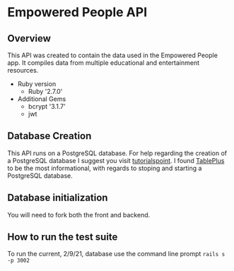 # 
Empowered People API
======

## Overview

  This API was created to contain the data used in the Empowered People app. It compiles data from multiple educational and entertainment resources.  

* Ruby version
  - Ruby '2.7.0'
* Additional Gems
  - bcrypt '3.1.7'
  - jwt
  
## Database Creation

  This API runs on a PostgreSQL database. For help regarding the creation of a PostgreSQL database I suggest you visit [tutorialspoint](https://www.tutorialspoint.com/postgresql/postgresql_create_database.htm). I found [TablePlus](https://tableplus.com/blog/2018/10/how-to-start-stop-restart-postgresql-server.html) to be the most informational, with regards to stoping and starting a PostgreSQL database.
  
## Database initialization

  You will need to fork both the front and backend.
  
## How to run the test suite
  To run the current, 2/9/21, database use the command line prompt `rails s -p 3002`
